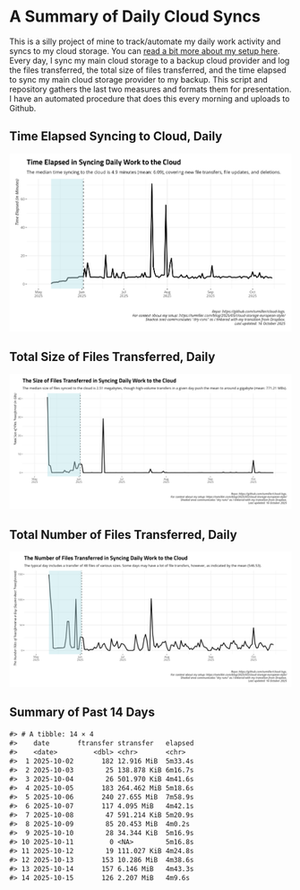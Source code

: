 # A Summary of Daily Cloud Syncs

This is a silly project of mine to track/automate my daily work activity
and syncs to my cloud storage. You can [read a bit more about my setup
here](https://svmiller.com/blog/2025/05/cloud-storage-european-style/).
Every day, I sync my main cloud storage to a backup cloud provider and
log the files transferred, the total size of files transferred, and the
time elapsed to sync my main cloud storage provider to my backup. This
script and repository gathers the last two measures and formats them for
presentation. I have an automated procedure that does this every morning
and uploads to Github.

## Time Elapsed Syncing to Cloud, Daily

![](time-elapsed.png)

## Total Size of Files Transferred, Daily

![](size-transferred.png)

## Total Number of Files Transferred, Daily

![](files-transferred.png)

## Summary of Past 14 Days

    #> # A tibble: 14 × 4
    #>    date       ftransfer stransfer   elapsed
    #>    <date>         <dbl> <chr>       <chr>  
    #>  1 2025-10-02       182 12.916 MiB  5m33.4s
    #>  2 2025-10-03        25 138.878 KiB 6m16.7s
    #>  3 2025-10-04        26 501.970 KiB 4m41.6s
    #>  4 2025-10-05       183 264.462 MiB 5m18.6s
    #>  5 2025-10-06       240 27.655 MiB  7m58.9s
    #>  6 2025-10-07       117 4.095 MiB   4m42.1s
    #>  7 2025-10-08        47 591.214 KiB 5m20.9s
    #>  8 2025-10-09        85 20.453 MiB  4m0.2s 
    #>  9 2025-10-10        28 34.344 KiB  5m16.9s
    #> 10 2025-10-11         0 <NA>        5m16.8s
    #> 11 2025-10-12        19 111.027 KiB 4m24.8s
    #> 12 2025-10-13       153 10.286 MiB  4m38.6s
    #> 13 2025-10-14       157 6.146 MiB   4m43.3s
    #> 14 2025-10-15       126 2.207 MiB   4m9.6s
